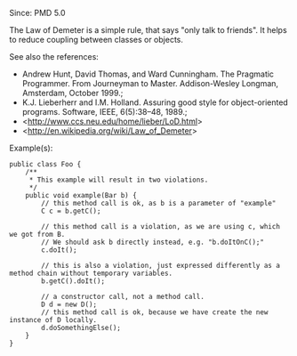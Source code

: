 Since: PMD 5.0

The Law of Demeter is a simple rule, that says &quot;only talk to friends&quot;. It helps to reduce coupling between classes
or objects.

See also the references:

*   Andrew Hunt, David Thomas, and Ward Cunningham. The Pragmatic Programmer. From Journeyman to Master. Addison-Wesley Longman, Amsterdam, October 1999.;
*   K.J. Lieberherr and I.M. Holland. Assuring good style for object-oriented programs. Software, IEEE, 6(5):38–48, 1989.;
*   &lt;http://www.ccs.neu.edu/home/lieber/LoD.html&gt;
*   &lt;http://en.wikipedia.org/wiki/Law_of_Demeter&gt;

Example(s):
```
public class Foo {
    /**
     * This example will result in two violations.
     */
    public void example(Bar b) {
        // this method call is ok, as b is a parameter of "example"
        C c = b.getC();

        // this method call is a violation, as we are using c, which we got from B.
        // We should ask b directly instead, e.g. "b.doItOnC();"
        c.doIt();

        // this is also a violation, just expressed differently as a method chain without temporary variables.
        b.getC().doIt();

        // a constructor call, not a method call.
        D d = new D();
        // this method call is ok, because we have create the new instance of D locally.
        d.doSomethingElse(); 
    }
}
```
